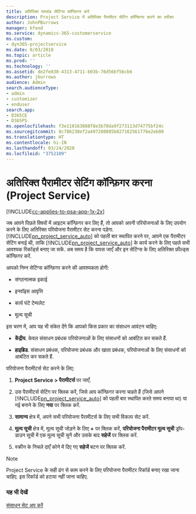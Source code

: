 ```yaml
---
title: अतिरिक्त मापदंड सेटिंग्स कॉन्फ़िगर करें
description: Project Service में अतिरिक्त पैरामीटर सेटिंग कॉन्फ़िगर करने का तरीका
author: JohnPBurrows
manager: kfend
ms.service: dynamics-365-customerservice
ms.custom:
- dyn365-projectservice
ms.date: 8/03/2018
ms.topic: article
ms.prod: ''
ms.technology: ''
ms.assetid: de2fe830-4313-4711-b03b-76d56bf56cb6
ms.author: jburrows
audience: Admin
search.audienceType:
- admin
- customizer
- enduser
search.app:
- D365CE
- D365PS
ms.openlocfilehash: f3e110163088f8e3b78da9f273113d74775bf24c
ms.sourcegitcommit: 8c786230ef2a497280885b827162561776e2eb00
ms.translationtype: HT
ms.contentlocale: hi-IN
ms.lasthandoff: 03/24/2020
ms.locfileid: "3752109"
---
```

# <a name="configure-additional-parameter-settings-project-service"></a>अतिरिक्त पैरामीटर सेटिंग कॉन्फ़िगर करना (Project Service)

[!INCLUDE[cc-applies-to-psa-app-1x-2x](../includes/cc-applies-to-psa-app-1x-2x.md)]

जब आपने पिछले विषयों में आइटम कॉन्फ़िगर कर लिए हैं, तो आपको अपनी परियोजनाओं के लिए उपयोग करने के लिए अतिरिक्त परियोजना पैरामीटर सेट करना पड़ेगा. [!INCLUDE[pn_project_service_auto](../includes/pn-project-service-auto.md)] को पहली बार स्‍थापित करने पर, आपने एक पैरामीटर सेटिंग बनाई थी, ताकि [!INCLUDE[pn_project_service_auto](../includes/pn-project-service-auto.md)] के कार्य करने के लिए पहले सभी आवश्यक रिकॉर्ड्स बनाए जा सकें. अब समय है कि वापस जाएँ और इन सेटिंग्स के लिए अतिरिक्त फ़ील्ड्स कॉन्फ़िगर करें.  
  
 आपको निम्न सेटिंग्स कॉन्फ़िगर करने की आवश्यकता होगी:  
  
-   संगठनात्मक इकाई  
  
-   इनवॉइस आवृत्ति  
  
-   कार्य घंटे टेम्पलेट  
  
-   मूल्य सूची  
 
इस चरण में, आप यह भी संकेत देंगे कि आपको किस प्रकार का संसाधन आवंटन चाहिए:  
  
- **केंद्रीय**. केवल संसाधन प्रबंधक परियोजनाओं के लिए संसाधनों को आबंटित कर सकते हैं.  
  
- **हाइब्रिड**. संसाधन प्रबंधक, परियोजना प्रबंधक और खाता प्रबंधक, परियोजनाओं के लिए संसाधनों को आबंटित कर सकते हैं.  
  
 
परियोजना पैरामीटर्स सेट करने के लिए:  
  
1. **Project Service > पैरामीटर्स** पर जाएँ.  
  
2. उस पैरामीटर्स सेटिंग पर क्लिक करें, जिसे आप कॉन्फ़िगर करना चाहते हैं (जिसे आपने [!INCLUDE[pn_project_service_auto](../includes/pn-project-service-auto.md)] को पहली बार स्‍थापित करते समय बनाया था) या नई बनाने के लिए **नया** पर क्लिक करें.  
  
3. **सामान्य** क्षेत्र में, अपने सभी परियोजना पैरामीटर्स के लिए सभी विकल्प सेट करें.  
  
4. **मूल्य सूची** क्षेत्र में, मूल्‍य सूची जोड़ने के लिए **+** पर क्लिक करें, **परियोजना पैरामीटर मूल्य सूची** ड्रॉप-डाउन सूची में एक मूल्‍य सूची चुनें और उसके बाद **सहेजें** पर क्लिक करें.  
  
5. स्‍क्रीन के निचले दाएँ कोने में दिए गए **सहेजें** बटन पर क्लिक करें.  

> [!NOTE]
> Project Service के सही ढंग से काम करने के लिए परियोजना पैरामीटर रिकॉर्ड बनाए रखा जाना चाहिए. इस रिकॉर्ड को हटाया नहीं जाना चाहिए.

### <a name="see-also"></a>यह भी देखें  
 [संसाधन सेट अप करें](../project-service/set-up-resources.md)
